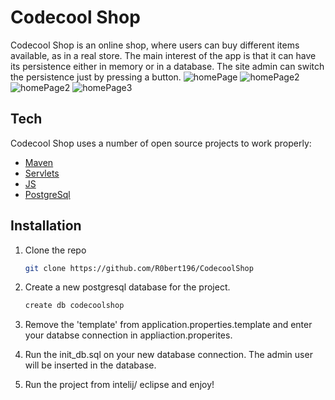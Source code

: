 # Codecool Shop


Codecool Shop is an online shop, where users can buy different items available, as in a real store. The main interest of the app is that it can have its persistence either in memory or in a database. The site admin can switch the persistence just by pressing a button.
![homePage](https://i.imgur.com/QSncvll.png) 
![homePage2](https://user-images.githubusercontent.com/89275915/171204162-40637ac4-8a21-460a-ada7-f3c277c51a1a.png)
![homePage2](https://i.imgur.com/LdRE5X9.png)
![homePage3](https://imgur.com/15e1eaa6-c82d-4635-9988-bad6c40e57e5)



## Tech

Codecool Shop uses a number of open source projects to work properly:

- [Maven]
- [Servlets]
- [JS]
- [PostgreSql]

## Installation

1. Clone the repo
     ```sh
    git clone https://github.com/R0bert196/CodecoolShop
    ```

2.  Create a new postgresql database for the project.
    ```sh
    create db codecoolshop
    ```

3. Remove the 'template' from application.properties.template and enter your databse connection in appliaction.properites.


4. Run the init_db.sql on your new database connection. The admin user will be inserted in the database.
 
5. Run the project from intelij/ eclipse and enjoy!


[JS]: https://www.javascript.com/
[Maven]: https://maven.apache.org/
[Servlets]: https://www.geeksforgeeks.org/introduction-java-servlets/
[PostgreSQL]: https://www.postgresql.org/

